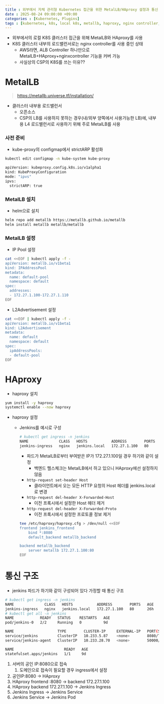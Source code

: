 ```yaml
---
title : 외부에서 자체 관리형 Kubernetes 접근을 위한 MetalLB/HAproxy 설정과 통신 구조
date : 2025-08-24 09:00:00 +09:00
categories : [Kubernetes, Plugins]
tags : [kubernetes, k8s, local k8s, metallb, haproxy, nginx controller, self managed k8s]  #소문자만 가능
---
```


- 외부에서의 로컬 K8S 클러스터 접근을 위해 MetalLB와 HAproxy를 사용
- K8S 클러스터 내부의 로드밸런서로는 nginx controller를 사용 중인 상태
    - AWS라면, ALB Controller 하나만으로 MetalLB+HAproxy+nginxcontroller 기능을 커버 가능
    - 사실상의 CSP의 K8S를 쓰는 이유??

# MetalLB

> https://metallb.universe.tf/installation/
> 
- 클러스터 내부용 로드밸런서
    - 오픈소스
    - CSP의 LB를 사용하지 못하는 경우(내/외부 양쪽에서 사용가능한 LB)에, 내부용 L4 로드밸런서로 사용하기 위해 주로 MetalLB를 사용

### 사전 준비

- kube-proxy의 configmap에서 strictARP 활성화

```bash
kubectl edit configmap -n kube-system kube-proxy

apiVersion: kubeproxy.config.k8s.io/v1alpha1
kind: KubeProxyConfiguration
mode: "ipvs"
ipvs:
  strictARP: true
```

### MetalLB 설치

- helm으로 설치

```bash
helm repo add metallb https://metallb.github.io/metallb
helm install metallb metallb/metallb
```

### MetalLB 설정

- IP Pool 설정

```bash
cat <<EOF | kubectl apply -f -
apiVersion: metallb.io/v1beta1
kind: IPAddressPool
metadata:
  name: default-pool
  namespace: default
spec:
  addresses:
  - 172.27.1.100-172.27.1.110
EOF
```

- L2Advertisement 설정

```bash
cat <<EOF | kubectl apply -f -
apiVersion: metallb.io/v1beta1
kind: L2Advertisement
metadata:
  name: default
  namespace: default
spec:
  ipAddressPools:
  - default-pool
EOF
```

# HAproxy

- haproxy 설치

```bash
yum install -y haproxy
systemctl enable --now haproxy
```

- haproxy 설정
  - Jenkins를 예시로 구성
    
    ```bash
    # kubectl get ingress -n jenkins
    NAME              CLASS   HOSTS           ADDRESS        PORTS   AGE
    jenkins-ingress   nginx   jenkins.local   172.27.1.100   80      26h
    ```
    
    - 파드가 MetalLB로부터 부여받은 IP가 172.27.1.100일 경우 하기와 같이 설정
        - 백엔드 헬스체크는 MetalLB에서 하고 있으니 HAproxy에선 설정하지 않음
    - `http-request set-header Host`
        - 클라이언트에서 오는 모든 HTTP 요청의 Host 헤더를 jenkins.local로 변경
    - `http-request del-header X-Forwarded-Host`
        - 이전 프록시에서 설정한 Host 헤더 제거
    - `http-request del-header X-Forwarded-Proto`
        - 이전 프록시에서 설정한 프로토콜 정보 제거
    
    ```bash
    tee /etc/haproxy/haproxy.cfg > /dev/null <<EOF
    frontend jenkins_frontend
        bind *:8080
        default_backend metallb_backend
    
    backend metallb_backend
        server metallb 172.27.1.100:80
    EOF
    ```

# 통신 구조

- jenkins 파드가 하기와 같이 구성되어 있다 가정할 때 통신 구조

```bash
# kubectl get ingress -n jenkins
NAME              CLASS   HOSTS           ADDRESS        PORTS   AGE
jenkins-ingress   nginx   jenkins.local   172.27.1.100   80      26h
# kubectl get all -n jenkins 
NAME            READY   STATUS    RESTARTS   AGE
pod/jenkins-0   2/2     Running   0          9d

NAME                    TYPE        CLUSTER-IP     EXTERNAL-IP   PORT(S)     AGE
service/jenkins         ClusterIP   10.233.5.87    <none>        8080/TCP    9d
service/jenkins-agent   ClusterIP   10.233.28.70   <none>        50000/TCP   9d

NAME                       READY   AGE
statefulset.apps/jenkins   1/1     9d
```

1. 서버의 공인 IP:8080으로 접속
    1. 도메인으로 접속이 필요할 경우 ingress에서 설정
2. 공인IP:8080 → HAproxy
3. HAproxy frontend :8080 → backend 172.27.1.100
4. HAproxy backend 172.27.1.100 → Jenkins Ingress
5. Jenkins Ingress → Jenkins Service
6. Jenkins Service → Jenkins Pod
